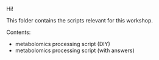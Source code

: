 Hi! 

This folder contains the scripts relevant for this workshop.

Contents:
- metabolomics processing script (DIY)
- metabolomics processing script (with answers)

